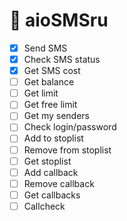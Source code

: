 # 🚧 aioSMSru


- [x] Send SMS
- [x] Check SMS status
- [x] Get SMS cost
- [ ] Get balance
- [ ] Get limit
- [ ] Get free limit
- [ ] Get my senders
- [ ] Check login/password
- [ ] Add to stoplist
- [ ] Remove from stoplist
- [ ] Get stoplist
- [ ] Add callback
- [ ] Remove callback
- [ ] Get callbacks
- [ ] Callcheck